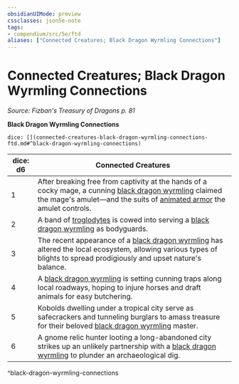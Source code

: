 ```yaml
---
obsidianUIMode: preview
cssclasses: json5e-note
tags:
- compendium/src/5e/ftd
aliases: ["Connected Creatures; Black Dragon Wyrmling Connections"]
---
```

# Connected Creatures; Black Dragon Wyrmling Connections
*Source: Fizban's Treasury of Dragons p. 81* 

**Black Dragon Wyrmling Connections**

`dice: [](connected-creatures-black-dragon-wyrmling-connections-ftd.md#^black-dragon-wyrmling-connections)`

| dice: d6 | Connected Creatures |
|----------|---------------------|
| 1 | After breaking free from captivity at the hands of a cocky mage, a cunning [black dragon wyrmling](Mechanics/bestiary/dragon/black-dragon-wyrmling.md) claimed the mage's amulet—and the suits of [animated armor](Mechanics/bestiary/construct/animated-armor.md) the amulet controls. |
| 2 | A band of [troglodytes](Mechanics/bestiary/humanoid/troglodyte.md) is cowed into serving a [black dragon wyrmling](Mechanics/bestiary/dragon/black-dragon-wyrmling.md) as bodyguards. |
| 3 | The recent appearance of a [black dragon wyrmling](Mechanics/bestiary/dragon/black-dragon-wyrmling.md) has altered the local ecosystem, allowing various types of blights to spread prodigiously and upset nature's balance. |
| 4 | A [black dragon wyrmling](Mechanics/bestiary/dragon/black-dragon-wyrmling.md) is setting cunning traps along local roadways, hoping to injure horses and draft animals for easy butchering. |
| 5 | Kobolds dwelling under a tropical city serve as safecrackers and tunneling burglars to amass treasure for their beloved [black dragon wyrmling](Mechanics/bestiary/dragon/black-dragon-wyrmling.md) master. |
| 6 | A gnome relic hunter looting a long-abandoned city strikes up an unlikely partnership with a [black dragon wyrmling](Mechanics/bestiary/dragon/black-dragon-wyrmling.md) to plunder an archaeological dig. |
^black-dragon-wyrmling-connections